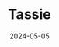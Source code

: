 ---
date: 2024-05-05
featured_image: Tassie-20240629-2.jpg
title: Tassie
description: 
tags: ["tassie"]
---